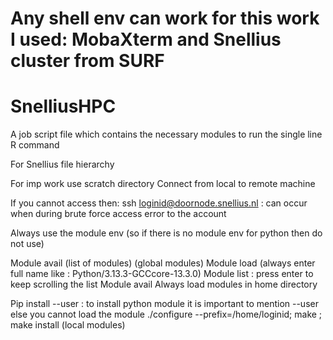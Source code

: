 # Any shell env can work for this work I used: MobaXterm and Snellius cluster from SURF

# SnelliusHPC
 A job script file which contains the necessary modules to run the single line R command

For Snellius file hierarchy

For imp work use scratch directory
Connect from local to remote machine

If you cannot access then:
ssh loginid@doornode.snellius.nl : can occur when during brute force access error to the account

Always use the module env (so if there is no module env for python then do not use)

Module avail (list of modules) (global modules) 
Module load <module name> (always enter full name like : Python/3.13.3-GCCcore-13.3.0)
Module list : press enter to keep scrolling the list
Module avail
Always load modules in home directory

Pip install --user  : to install python module it is important to mention --user else you cannot load the module
./configure --prefix=/home/loginid; make ; make install   (local modules)





